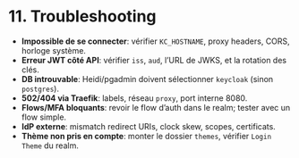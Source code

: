 # 11. Troubleshooting

- **Impossible de se connecter**: vérifier `KC_HOSTNAME`, proxy headers, CORS, horloge système.
- **Erreur JWT côté API**: vérifier `iss`, `aud`, l’URL de JWKS, et la rotation des clés.
- **DB introuvable**: Heidi/pgadmin doivent sélectionner `keycloak` (sinon `postgres`).
- **502/404 via Traefik**: labels, réseau `proxy`, port interne 8080.
- **Flows/MFA bloquants**: revoir le flow d’auth dans le realm; tester avec un flow simple.
- **IdP externe**: mismatch redirect URIs, clock skew, scopes, certificats.
- **Thème non pris en compte**: monter le dossier `themes`, vérifier `Login Theme` du realm.
